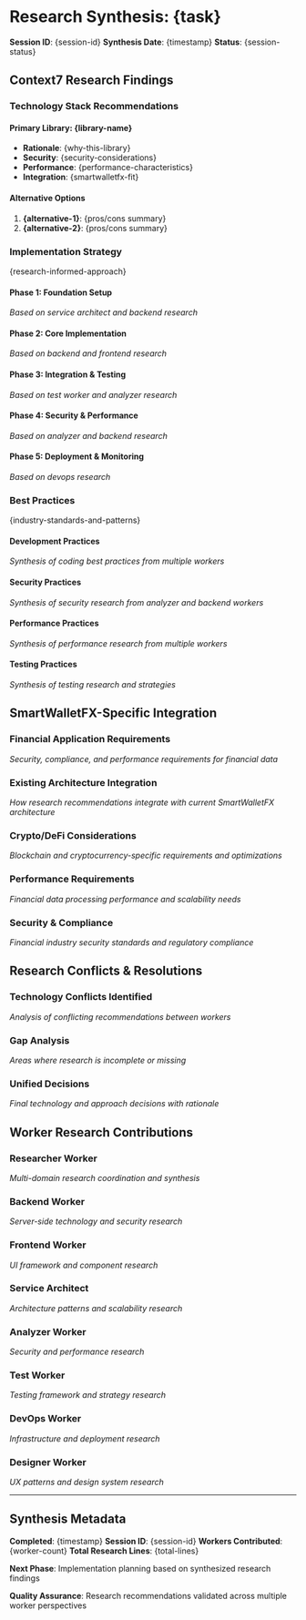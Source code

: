 # Research Synthesis: {task}

**Session ID**: {session-id}
**Synthesis Date**: {timestamp}
**Status**: {session-status}

## Context7 Research Findings

### Technology Stack Recommendations

#### Primary Library: {library-name}
- **Rationale**: {why-this-library}
- **Security**: {security-considerations}
- **Performance**: {performance-characteristics}  
- **Integration**: {smartwalletfx-fit}

#### Alternative Options
1. **{alternative-1}**: {pros/cons summary}
2. **{alternative-2}**: {pros/cons summary}

### Implementation Strategy
{research-informed-approach}

#### Phase 1: Foundation Setup
*Based on service architect and backend research*

#### Phase 2: Core Implementation
*Based on backend and frontend research*

#### Phase 3: Integration & Testing
*Based on test worker and analyzer research*

#### Phase 4: Security & Performance
*Based on analyzer and backend research*

#### Phase 5: Deployment & Monitoring
*Based on devops research*

### Best Practices
{industry-standards-and-patterns}

#### Development Practices
*Synthesis of coding best practices from multiple workers*

#### Security Practices
*Synthesis of security research from analyzer and backend workers*

#### Performance Practices
*Synthesis of performance research from multiple workers*

#### Testing Practices
*Synthesis of testing research and strategies*

## SmartWalletFX-Specific Integration

### Financial Application Requirements
*Security, compliance, and performance requirements for financial data*

### Existing Architecture Integration
*How research recommendations integrate with current SmartWalletFX architecture*

### Crypto/DeFi Considerations
*Blockchain and cryptocurrency-specific requirements and optimizations*

### Performance Requirements
*Financial data processing performance and scalability needs*

### Security & Compliance
*Financial industry security standards and regulatory compliance*

## Research Conflicts & Resolutions

### Technology Conflicts Identified
*Analysis of conflicting recommendations between workers*

### Gap Analysis
*Areas where research is incomplete or missing*

### Unified Decisions
*Final technology and approach decisions with rationale*

## Worker Research Contributions

### Researcher Worker
*Multi-domain research coordination and synthesis*

### Backend Worker
*Server-side technology and security research*

### Frontend Worker
*UI framework and component research*

### Service Architect
*Architecture patterns and scalability research*

### Analyzer Worker
*Security and performance research*

### Test Worker
*Testing framework and strategy research*

### DevOps Worker
*Infrastructure and deployment research*

### Designer Worker
*UX patterns and design system research*

---

## Synthesis Metadata

**Completed**: {timestamp}
**Session ID**: {session-id}
**Workers Contributed**: {worker-count}
**Total Research Lines**: {total-lines}

**Next Phase**: Implementation planning based on synthesized research findings

**Quality Assurance**: Research recommendations validated across multiple worker perspectives
